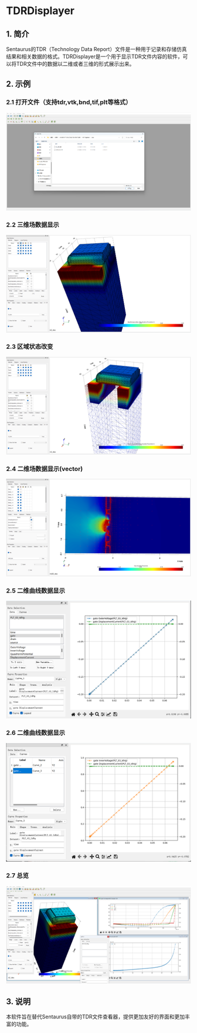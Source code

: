 # TDRDisplayer


## 1. 简介
Sentaurus的TDR（Technology Data Report）文件是一种用于记录和存储仿真结果和相关数据的格式。TDRDisplayer是一个用于显示TDR文件内容的软件，可以将TDR文件中的数据以二维或者三维的形式展示出来。


## 2. 示例


### 2.1 打开文件（支持tdr,vtk,bnd,tif,plt等格式）

![open](./images/open.png)

### 2.2 三维场数据显示

![3d](./images/example1.png)

### 2.3 区域状态改变

![3d](./images/example2.png)

### 2.4 二维场数据显示(vector)

![2d](./images/example3.png)

### 2.5 二维曲线数据显示

![2d](./images/example4.png)


### 2.6 二维曲线数据显示

![2d](./images/example5.png)



### 2.7 总览

![2d](./images/example6.png)


## 3. 说明

本软件旨在替代Sentaurus自带的TDR文件查看器，提供更加友好的界面和更加丰富的功能。




